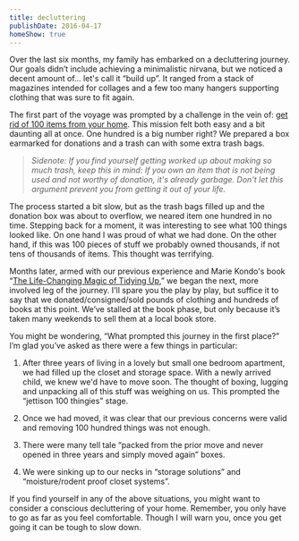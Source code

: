 ```yaml
---
title: decluttering
publishDate: 2016-04-17
homeShow: true
---
```


Over the last six months, my family has embarked on a decluttering journey. Our goals didn’t include achieving a minimalistic nirvana, but we noticed a decent amount of… let's call it “build up”. It ranged from a stack of magazines intended for collages and a few too many hangers supporting clothing that was sure to fit again.

The first part of the voyage was prompted by a challenge in the vein of: [get rid of 100 items from your home](http://letslassothemoon.com/2011/09/11/take-100-things-off-your-houses-waistline/). This mission felt both easy and a bit daunting all at once. One hundred is a big number right? We prepared a box earmarked for donations and a trash can with some extra trash bags. 

> *Sidenote: If you find yourself getting worked up about making so much trash, keep this in mind: If you own an item that is not being used and not worthy of donation, it's already garbage. Don't let this argument prevent you from getting it out of your life.*

The process started a bit slow, but as the trash bags filled up and the donation box was about to overflow, we neared item one hundred in no time. Stepping back for a moment, it was interesting to see what 100 things looked like. On one hand I was proud of what we had done. On the other hand, if this was 100 pieces of stuff we probably owned thousands, if not tens of thousands of items. This thought was terrifying.

Months later, armed with our previous experience and Marie Kondo's book “[The Life-Changing Magic of Tidying Up](http://www.amazon.com/gp/product/B00KK0PICK/),” we began the next, more involved leg of the journey. I'll spare you the play by play, but suffice it to say that we donated/consigned/sold pounds of clothing and hundreds of books at this point. We’ve stalled at the book phase, but only because it’s taken many weekends to sell them at a local book store.

You might be wondering, “What prompted this journey in the first place?” I’m glad you’ve asked as there were a few things in particular:

1. After three years of living in a lovely but small one bedroom apartment, we had filled up the closet and storage space. With a newly arrived child, we knew we'd have to move soon. The thought of boxing, lugging and unpacking all of this stuff was weighing on us. This prompted the “jettison 100 thingies” stage.

2. Once we had moved, it was clear that our previous concerns were valid and removing 100 hundred things was not enough. 

3. There were many tell tale “packed from the prior move and never opened in three years and simply moved again” boxes.

4. We were sinking up to our necks in “storage solutions” and “moisture/rodent proof closet systems”.

If you find yourself in any of the above situations, you might want to consider a conscious decluttering of your home. Remember, you only have to go as far as you feel comfortable. Though I will warn you, once you get going it can be tough to slow down.



